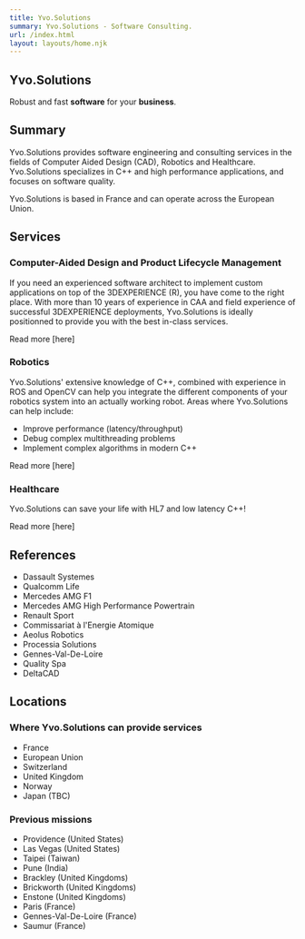 ```yaml
---
title: Yvo.Solutions
summary: Yvo.Solutions - Software Consulting.
url: /index.html
layout: layouts/home.njk
---
```


<section class="landing-page">
    <div class="landing-page-title">
        <h1 class="yvo_solutions">
            <span class="yvo">Yvo</span><span class="solutions">.Solutions</span>
        </h1>
        <div class="landing-page-subtitle">
            <span class="line-one">Robust and fast <strong>software</strong></span>
            <span class="line-two">for your <strong>business</strong>.</span>
        </div>
    </div>
</section>
<section class="summary">

## Summary

Yvo.Solutions provides software engineering and consulting services in the fields of Computer Aided Design (CAD), Robotics and Healthcare. Yvo.Solutions specializes in C++ and high performance applications, and focuses on software quality.

Yvo.Solutions is based in France and can operate across the European Union.

</section>
<section class="services">

## Services

<article class="cad-plm">

### Computer-Aided Design and Product Lifecycle Management

<span class="content">

If you need an experienced software architect to implement custom applications on top of the 3DEXPERIENCE (R), you have come to the right place. With more than 10 years of experience in CAA and field experience of successful 3DEXPERIENCE deployments, Yvo.Solutions is ideally positionned to provide you with the best in-class services.

Read more [here]

</span>
<span class="blank"></span>
</article>
<article class="robotics">

### Robotics

<span class="content">

[comment]: <> (Come up with a good pic of a robot... Draw one?? Buy one??)

Yvo.Solutions' extensive knowledge of C++, combined with experience in ROS and OpenCV can help you integrate the different components of your robotics system into an actually working robot. Areas where Yvo.Solutions can help include:
* Improve performance (latency/throughput)
* Debug complex multithreading problems
* Implement complex algorithms in modern C++

Read more [here]

</span>
<span class="blank"></span>
</article>
<article class="healthcare">

### Healthcare

<span class="content">

[comment]: <> (Again, image required here)

Yvo.Solutions can save your life with HL7 and low latency C++!

Read more [here]

</span>
<span class="blank"></span>
</article>
</section>
<section class="references">

## References

[comment]: <> (Use logos instead of list...)

* Dassault Systemes
* Qualcomm Life
* Mercedes AMG F1
* Mercedes AMG High Performance Powertrain
* Renault Sport
* Commissariat à l'Energie Atomique
* Aeolus Robotics
* Processia Solutions
* Gennes-Val-De-Loire
* Quality Spa
* DeltaCAD

</section>
<section class="locations">

## Locations

[comment]: <> (Use D3 with built-in map instead)

### Where Yvo.Solutions can provide services

* France
* European Union
* Switzerland
* United Kingdom
* Norway
* Japan (TBC)

### Previous missions

* Providence (United States)
* Las Vegas (United States)
* Taipei (Taiwan)
* Pune (India)
* Brackley (United Kingdoms)
* Brickworth (United Kingdoms)
* Enstone (United Kingdoms)
* Paris (France)
* Gennes-Val-De-Loire (France)
* Saumur (France)

</section>